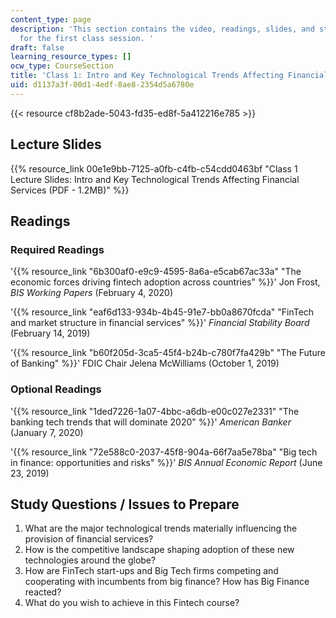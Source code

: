```yaml
---
content_type: page
description: 'This section contains the video, readings, slides, and study questions
  for the first class session. '
draft: false
learning_resource_types: []
ocw_type: CourseSection
title: 'Class 1: Intro and Key Technological Trends Affecting Financial Services'
uid: d1137a3f-00d1-4edf-8ae8-2354d5a6780e
---
```

{{< resource cf8b2ade-5043-fd35-ed8f-5a412216e785 >}}

## Lecture Slides

{{% resource_link 00e1e9bb-7125-a0fb-c4fb-c54cdd0463bf "Class 1 Lecture Slides: Intro and Key Technological Trends Affecting Financial Services (PDF - 1.2MB)" %}}

## Readings

### Required Readings

'{{% resource_link "6b300af0-e9c9-4595-8a6a-e5cab67ac33a" "The economic forces driving fintech adoption across countries" %}}' Jon Frost, _BIS Working Papers_ (February 4, 2020)

'{{% resource_link "eaf6d133-934b-4b45-91e7-bb0a8670fcda" "FinTech and market structure in financial services" %}}' _Financial Stability Board_ (February 14, 2019)

'{{% resource_link "b60f205d-3ca5-45f4-b24b-c780f7fa429b" "The Future of Banking" %}}' FDIC Chair Jelena McWilliams (October 1, 2019)

### Optional Readings

'{{% resource_link "1ded7226-1a07-4bbc-a6db-e00c027e2331" "The banking tech trends that will dominate 2020" %}}' _American Banker_ (January 7, 2020)

'{{% resource_link "72e588c0-2037-45f8-904a-66f7aa5e78ba" "Big tech in finance: opportunities and risks" %}}' _BIS Annual Economic Report_ (June 23, 2019)

## Study Questions / Issues to Prepare

1. What are the major technological trends materially influencing the provision of financial services?
2. How is the competitive landscape shaping adoption of these new technologies around the globe?
3. How are FinTech start-ups and Big Tech firms competing and cooperating with incumbents from big finance? How has Big Finance reacted?
4. What do you wish to achieve in this Fintech course?